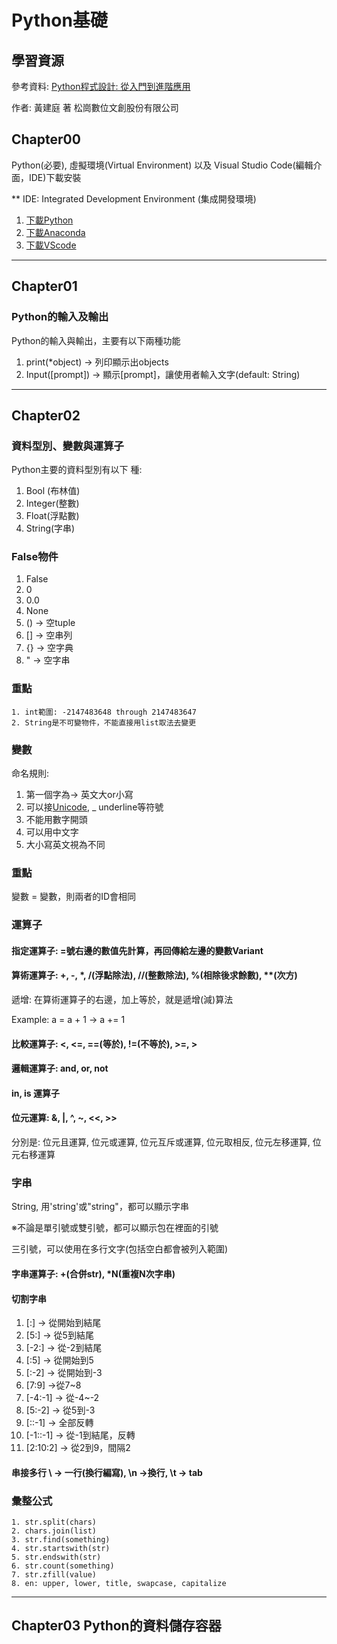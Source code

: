 # Python基礎

## 學習資源
參考資料: [Python程式設計: 從入門到進階應用](https://www.eslite.com/product/1001115182542678)

作者: 黃建庭 著 松崗數位文創股份有限公司

## Chapter00

Python(必要), 虛擬環境(Virtual Environment) 以及 Visual Studio Code(編輯介面，IDE)下載安裝

** IDE: Integrated Development Environment (集成開發環境)

1. [下載Python](https://www.python.org/downloads/)
2. [下載Anaconda](https://www.anaconda.com/)
3. [下載VScode](https://code.visualstudio.com/download)
---

## Chapter01
### Python的輸入及輸出

Python的輸入與輸出，主要有以下兩種功能

1. print(*object) -> 列印顯示出objects
2. Input([prompt]) -> 顯示[prompt]，讓使用者輸入文字(default: String)

---

## Chapter02
### 資料型別、變數與運算子

Python主要的資料型別有以下 種:

1. Bool (布林值)
2. Integer(整數)
3. Float(浮點數)
4. String(字串)

### False物件

1. False
2. 0
3. 0.0
4. None
5. () -> 空tuple
6. [] -> 空串列
7. {} -> 空字典
8. " -> 空字串

### 重點
    1. int範圍: -2147483648 through 2147483647
    2. String是不可變物件，不能直接用list取法去變更

### 變數

命名規則:

1. 第一個字為-> 英文大or小寫
2. 可以接[Unicode](https://zh.wikipedia.org/zh-tw/Unicode%E5%AD%97%E7%AC%A6%E5%B9%B3%E9%9D%A2%E6%98%A0%E5%B0%84), _ underline等符號
3. 不能用數字開頭
4. 可以用中文字
5. 大小寫英文視為不同

### 重點
變數 = 變數，則兩者的ID會相同

### 運算子

#### 指定運算子: =號右邊的數值先計算，再回傳給左邊的變數Variant

#### 算術運算子: +, -, *, /(浮點除法), //(整數除法), %(相除後求餘數), **(次方)

遞增: 在算術運算子的右邊，加上等於，就是遞增(減)算法

Example: a = a + 1 -> a += 1

#### 比較運算子: <, <=, ==(等於), !=(不等於), >=, >

#### 邏輯運算子: and, or, not

#### in, is 運算子

#### 位元運算: &, |, ^, ~, <<, >>
分別是: 位元且運算, 位元或運算, 位元互斥或運算, 位元取相反, 位元左移運算, 位元右移運算

### 字串

String, 用'string'或"string"，都可以顯示字串

※不論是單引號或雙引號，都可以顯示包在裡面的引號

三引號，可以使用在多行文字(包括空白都會被列入範圍)

#### 字串運算子: +(合併str), *N(重複N次字串)

#### 切割字串

1. [:] -> 從開始到結尾
2. [5:] -> 從5到結尾
3. [-2:] -> 從-2到結尾
4. [:5] -> 從開始到5
5. [:-2] -> 從開始到-3
6. [7:9] ->從7~8
7. [-4:-1] -> 從-4~-2
8. [5:-2] -> 從5到-3
9. [::-1] -> 全部反轉
10. [-1::-1] -> 從-1到結尾，反轉
11. [2:10:2] -> 從2到9，間隔2

#### 串接多行 \\ -> 一行(換行編寫), \n ->換行, \t -> tab

### 彙整公式

    1. str.split(chars)
    2. chars.join(list)
    3. str.find(something)
    4. str.startswith(str)
    5. str.endswith(str)
    6. str.count(something)
    7. str.zfill(value)
    8. en: upper, lower, title, swapcase, capitalize

---

## Chapter03 Python的資料儲存容器